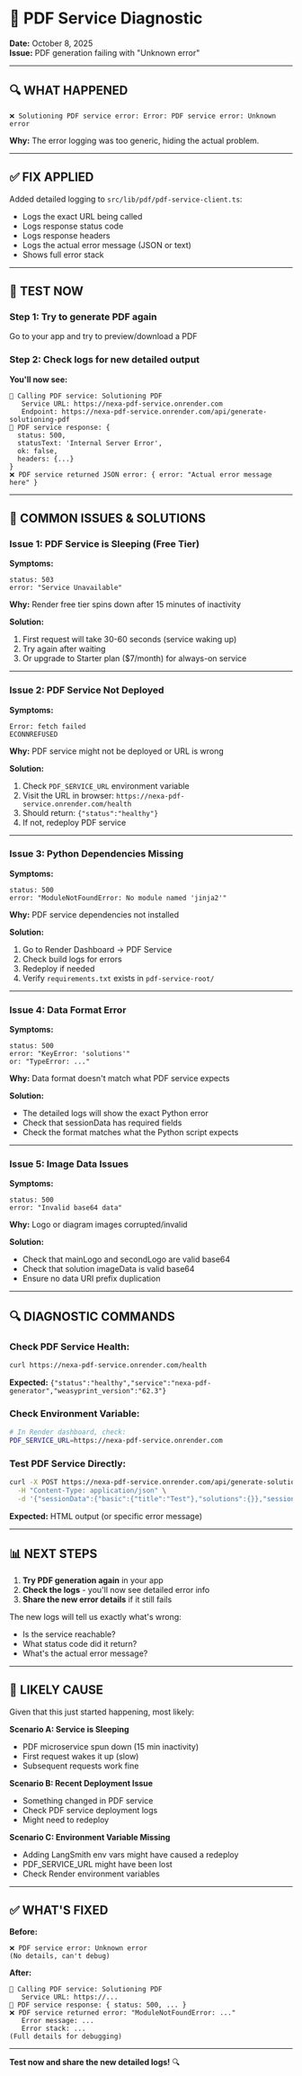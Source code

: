 # 🔧 PDF Service Diagnostic

**Date:** October 8, 2025  
**Issue:** PDF generation failing with "Unknown error"

---

## 🔍 **WHAT HAPPENED**

```
❌ Solutioning PDF service error: Error: PDF service error: Unknown error
```

**Why:** The error logging was too generic, hiding the actual problem.

---

## ✅ **FIX APPLIED**

Added detailed logging to `src/lib/pdf/pdf-service-client.ts`:
- Logs the exact URL being called
- Logs response status code
- Logs response headers
- Logs the actual error message (JSON or text)
- Shows full error stack

---

## 🧪 **TEST NOW**

### **Step 1: Try to generate PDF again**
Go to your app and try to preview/download a PDF

### **Step 2: Check logs for new detailed output**

**You'll now see:**
```
📄 Calling PDF service: Solutioning PDF
   Service URL: https://nexa-pdf-service.onrender.com
   Endpoint: https://nexa-pdf-service.onrender.com/api/generate-solutioning-pdf
📡 PDF service response: {
  status: 500,
  statusText: 'Internal Server Error',
  ok: false,
  headers: {...}
}
❌ PDF service returned JSON error: { error: "Actual error message here" }
```

---

## 🎯 **COMMON ISSUES & SOLUTIONS**

### **Issue 1: PDF Service is Sleeping (Free Tier)**
**Symptoms:**
```
status: 503
error: "Service Unavailable"
```

**Why:** Render free tier spins down after 15 minutes of inactivity

**Solution:**
1. First request will take 30-60 seconds (service waking up)
2. Try again after waiting
3. Or upgrade to Starter plan ($7/month) for always-on service

---

### **Issue 2: PDF Service Not Deployed**
**Symptoms:**
```
Error: fetch failed
ECONNREFUSED
```

**Why:** PDF service might not be deployed or URL is wrong

**Solution:**
1. Check `PDF_SERVICE_URL` environment variable
2. Visit the URL in browser: `https://nexa-pdf-service.onrender.com/health`
3. Should return: `{"status":"healthy"}`
4. If not, redeploy PDF service

---

### **Issue 3: Python Dependencies Missing**
**Symptoms:**
```
status: 500
error: "ModuleNotFoundError: No module named 'jinja2'"
```

**Why:** PDF service dependencies not installed

**Solution:**
1. Go to Render Dashboard → PDF Service
2. Check build logs for errors
3. Redeploy if needed
4. Verify `requirements.txt` exists in `pdf-service-root/`

---

### **Issue 4: Data Format Error**
**Symptoms:**
```
status: 500
error: "KeyError: 'solutions'"
or: "TypeError: ..."
```

**Why:** Data format doesn't match what PDF service expects

**Solution:**
- The detailed logs will show the exact Python error
- Check that sessionData has required fields
- Check the format matches what the Python script expects

---

### **Issue 5: Image Data Issues**
**Symptoms:**
```
status: 500
error: "Invalid base64 data"
```

**Why:** Logo or diagram images corrupted/invalid

**Solution:**
- Check that mainLogo and secondLogo are valid base64
- Check that solution imageData is valid base64
- Ensure no data URI prefix duplication

---

## 🔍 **DIAGNOSTIC COMMANDS**

### **Check PDF Service Health:**
```bash
curl https://nexa-pdf-service.onrender.com/health
```

**Expected:** `{"status":"healthy","service":"nexa-pdf-generator","weasyprint_version":"62.3"}`

### **Check Environment Variable:**
```bash
# In Render dashboard, check:
PDF_SERVICE_URL=https://nexa-pdf-service.onrender.com
```

### **Test PDF Service Directly:**
```bash
curl -X POST https://nexa-pdf-service.onrender.com/api/generate-solutioning-html \
  -H "Content-Type: application/json" \
  -d '{"sessionData":{"basic":{"title":"Test"},"solutions":{}},"sessionId":"test"}'
```

**Expected:** HTML output (or specific error message)

---

## 📊 **NEXT STEPS**

1. **Try PDF generation again** in your app
2. **Check the logs** - you'll now see detailed error info
3. **Share the new error details** if it still fails

The new logs will tell us exactly what's wrong:
- Is the service reachable?
- What status code did it return?
- What's the actual error message?

---

## 🎯 **LIKELY CAUSE**

Given that this just started happening, most likely:

**Scenario A: Service is Sleeping**
- PDF microservice spun down (15 min inactivity)
- First request wakes it up (slow)
- Subsequent requests work fine

**Scenario B: Recent Deployment Issue**
- Something changed in PDF service
- Check PDF service deployment logs
- Might need to redeploy

**Scenario C: Environment Variable Missing**
- Adding LangSmith env vars might have caused a redeploy
- PDF_SERVICE_URL might have been lost
- Check Render environment variables

---

## ✅ **WHAT'S FIXED**

**Before:**
```
❌ PDF service error: Unknown error
(No details, can't debug)
```

**After:**
```
📄 Calling PDF service: Solutioning PDF
   Service URL: https://...
📡 PDF service response: { status: 500, ... }
❌ PDF service returned error: "ModuleNotFoundError: ..."
   Error message: ...
   Error stack: ...
(Full details for debugging)
```

---

**Test now and share the new detailed logs!** 🔍

